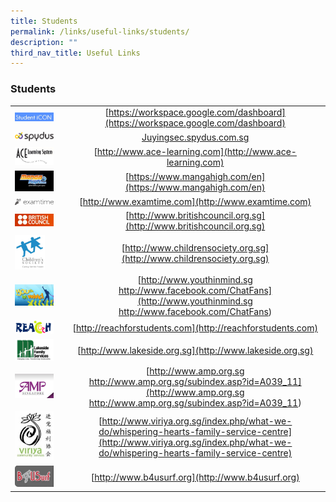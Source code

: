 ```yaml
---
title: Students
permalink: /links/useful-links/students/
description: ""
third_nav_title: Useful Links
---
```

### **Students**

|  |  |
|---|:---:|
| <img src="/images/students1.png" style="width:85%"> | [https://workspace.google.com/dashboard](https://workspace.google.com/dashboard) |
| <img src="/images/students2.jpg" style="width:85%"> | [Juyingsec.spydus.com.sg](Juyingsec.spydus.com.sg)   |
| <img src="/images/students3.jpg" style="width:85%"> | [http://www.ace-learning.com](http://www.ace-learning.com) |
| <img src="/images/students4.png" style="width:85%"> |  [https://www.mangahigh.com/en](https://www.mangahigh.com/en) |
| <img src="/images/students5.png" style="width:85%"> |  [http://www.examtime.com](http://www.examtime.com) |
| <img src="/images/students6.jpg" style="width:85%"> | [http://www.britishcouncil.org.sg](http://www.britishcouncil.org.sg) |
| <img src="/images/students7.png" style="width:65%"> |  [http://www.childrensociety.org.sg](http://www.childrensociety.org.sg) |
| <img src="/images/students8.png" style="width:85%"> |  [http://www.youthinmind.sg<br>http://www.facebook.com/ChatFans](http://www.youthinmind.sg<br>http://www.facebook.com/ChatFans) |
| <img src="/images/students9.gif" style="width:85%"> | [http://reachforstudents.com](http://reachforstudents.com) |
| <img src="/images/students10.png" style="width:85%"> | [http://www.lakeside.org.sg](http://www.lakeside.org.sg) |
| <img src="/images/students11.jpg" style="width:85%"> | [http://www.amp.org.sg<br>http://www.amp.org.sg/subindex.asp?id=A039_11](http://www.amp.org.sg<br>http://www.amp.org.sg/subindex.asp?id=A039_11)  |
| <img src="/images/students12.jpg" style="width:85%"> |  [http://www.viriya.org.sg/index.php/what-we-do/whispering-hearts-family-service-centre](http://www.viriya.org.sg/index.php/what-we-do/whispering-hearts-family-service-centre) |
| <img src="/images/students13.jpg" style="width:85%"> | [http://www.b4usurf.org](http://www.b4usurf.org) |